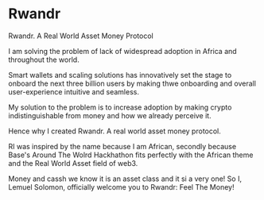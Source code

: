 # Rwandr
Rwandr. A Real World Asset Money Protocol

I am solving the problem of lack of widespread adoption in Africa and throughout the world.

Smart wallets and scaling solutions has innovatively set the stage to onboard the next three billion users
by making thwe onboarding and overall user-experience intuitive and seamless.

My solution to the problem is to increase adoption by making crypto indistinguishable from money and how we already perceive it.

Hence why I created Rwandr. A real world asset money protocol.

RI was inspired by the name because I am African, secondly because Base's Around The Wolrd Hackhathon fits perfectly with the African theme 
and the Real World Asset field of web3.

Money and cassh we know it is an asset class and it si a very one! So I, Lemuel Solomon, officially welcome you to Rwandr: Feel The Money!
